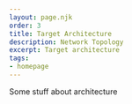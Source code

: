 ```yaml
---
layout: page.njk
order: 3
title: Target Architecture
description: Network Topology
excerpt: Target architecture
tags:
- homepage
---
```

Some stuff about architecture